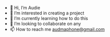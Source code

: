 - 👋 Hi, I’m Audie
- 👀 I’m interested in creating a project
- 🌱 I’m currently learning how to do this
- 💞️ I’m looking to collaborate on any
- 📫 How to reach me audmaphone@gmail.com

<!---
Audiemar/Audiemar is a ✨ special ✨ repository because its `README.md` (this file) appears on your GitHub profile.
You can click the Preview link to take a look at your changes.
--->

